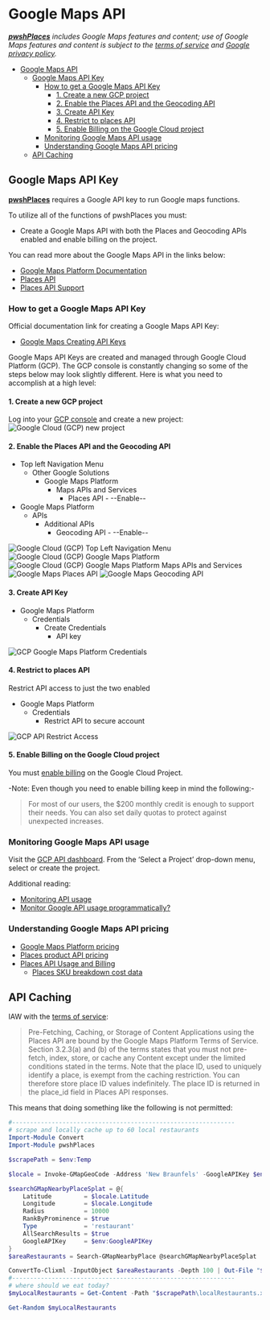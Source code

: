 # Google Maps API

***[pwshPlaces](https://github.com/techthoughts2/pwshPlaces)** includes Google Maps features and content; use of Google Maps features and content is subject to the [terms of service](https://cloud.google.com/maps-platform/terms/) and [Google privacy policy](https://www.google.com/policies/privacy/).*

- [Google Maps API](#google-maps-api)
  - [Google Maps API Key](#google-maps-api-key)
    - [How to get a Google Maps API Key](#how-to-get-a-google-maps-api-key)
      - [1. Create a new GCP project](#1-create-a-new-gcp-project)
      - [2. Enable the Places API and the Geocoding API](#2-enable-the-places-api-and-the-geocoding-api)
      - [3. Create API Key](#3-create-api-key)
      - [4. Restrict to places API](#4-restrict-to-places-api)
      - [5. Enable Billing on the Google Cloud project](#5-enable-billing-on-the-google-cloud-project)
    - [Monitoring Google Maps API usage](#monitoring-google-maps-api-usage)
    - [Understanding Google Maps API pricing](#understanding-google-maps-api-pricing)
  - [API Caching](#api-caching)

## Google Maps API Key

**[pwshPlaces](https://github.com/techthoughts2/pwshPlaces)** requires a Google API key to run Google maps functions.

To utilize all of the functions of pwshPlaces you must:

- Create a Google Maps API with both the Places and Geocoding APIs enabled and enable billing on the project.

You can read more about the Google Maps API in the links below:

- [Google Maps Platform Documentation](https://developers.google.com/maps/documentation#places)
- [Places API](https://developers.google.com/maps/documentation/places/web-service/overview)
- [Places API Support](https://developers.google.com/maps/documentation/places/web-service/support)

### How to get a Google Maps API Key

Official documentation link for creating a Google Maps API Key:

- [Google Maps Creating API Keys](https://developers.google.com/maps/documentation/places/web-service/get-api-key#creating-api-keys)

Google Maps API Keys are created and managed through Google Cloud Platform (GCP). The GCP console is constantly changing so some of the steps below may look slightly different. Here is what you need to accomplish at a high level:

#### 1. Create a new GCP project

Log into your [GCP console](https://console.cloud.google.com/home/) and create a new project:
![Google Cloud (GCP) new project](assets/gcp_new_project.PNG 'New GCP Project')

#### 2. Enable the Places API and the Geocoding API

- Top left Navigation Menu
    - Other Google Solutions
        - Google Maps Platform
            - Maps APIs and Services
                - Places API - --Enable--
- Google Maps Platform
    - APIs
        - Additional APIs
            - Geocoding API - --Enable--

![Google Cloud (GCP) Top Left Navigation Menu](assets/google_cloud_top_left_navigation_menu.PNG 'GCP Navigation Menu')
![Google Cloud (GCP) Google Maps Platform](assets/gcp_google_maps_platform.PNG 'GCP Google Maps Platform')
![Google Cloud (GCP) Google Maps Platform Maps APIs and Services](assets/google_maps_platform_maps_api_and_services.PNG 'Google Maps Platform Maps APIs and Services')
![Google Maps Places API](assets/gcp_enable_places_api.PNG 'Google Maps Places API')
![Google Maps Geocoding API](assets/gcp_enable_geocoding_api.PNG 'Google Maps Geocoding API')

#### 3. Create API Key

- Google Maps Platform
    - Credentials
        - Create Credentials
            - API key

![GCP Google Maps Platform Credentials](assets/gcp_google_maps_create_credential_api.PNG 'Google Maps Platform Credentials')

#### 4. Restrict to places API

Restrict API access to just the two enabled

- Google Maps Platform
    - Credentials
        - Restrict API to secure account

![GCP API Restrict Access](assets/gcp_api_services_restrict_api_key.PNG 'API Restrict Access')

#### 5. Enable Billing on the Google Cloud project

You must [enable billing](https://console.cloud.google.com/project/_/billing/enable) on the Google Cloud Project.

-Note: Even though you need to enable billing keep in mind the following:-

> For most of our users, the $200 monthly credit is enough to support their needs. You can also set daily quotas to protect against unexpected increases.

### Monitoring Google Maps API usage

Visit the [GCP API dashboard](https://console.developers.google.com/apis/dashboard). From the ‘Select a Project’ drop-down menu, select or create the project.

Additional reading:

- [Monitoring API usage](https://cloud.google.com/apis/docs/monitoring)
- [Monitor Google API usage programmatically?](https://stackoverflow.com/questions/62511759/monitor-google-api-usage-programmatically)

### Understanding Google Maps API pricing

- [Google Maps Platform pricing](https://cloud.google.com/maps-platform/pricing)
- [Places product API pricing](https://developers.google.com/maps/billing/gmp-billing#places-product)
- [Places API Usage and Billing](https://developers.google.com/maps/documentation/places/web-service/usage-and-billing)
    - [Places SKU breakdown cost data](https://developers.google.com/maps/billing/gmp-billing#basic-data)

## API Caching

IAW with the [terms of service](https://cloud.google.com/maps-platform/terms/):

> Pre-Fetching, Caching, or Storage of Content
Applications using the Places API are bound by the Google Maps Platform Terms of Service. Section 3.2.3(a) and (b) of the terms states that you must not pre-fetch, index, store, or cache any Content except under the limited conditions stated in the terms.
Note that the place ID, used to uniquely identify a place, is exempt from the caching restriction. You can therefore store place ID values indefinitely. The place ID is returned in the place_id field in Places API responses.

This means that doing something like the following is not permitted:

```powershell
#--------------------------------------------------------------
# scrape and locally cache up to 60 local restaurants
Import-Module Convert
Import-Module pwshPlaces

$scrapePath = $env:Temp

$locale = Invoke-GMapGeoCode -Address 'New Braunfels' -GoogleAPIKey $env:GoogleAPIKey

$searchGMapNearbyPlaceSplat = @{
    Latitude         = $locale.Latitude
    Longitude        = $locale.Longitude
    Radius           = 10000
    RankByProminence = $true
    Type             = 'restaurant'
    AllSearchResults = $true
    GoogleAPIKey     = $env:GoogleAPIKey
}
$areaRestaurants = Search-GMapNearbyPlace @searchGMapNearbyPlaceSplat

ConvertTo-Clixml -InputObject $areaRestaurants -Depth 100 | Out-File "$scrapePath\localRestaurants.xml"
#--------------------------------------------------------------
# where should we eat today?
$myLocalRestaurants = Get-Content -Path "$scrapePath\localRestaurants.xml" -Raw | ConvertFrom-Clixml

Get-Random $myLocalRestaurants
```
